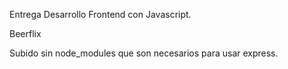 Entrega Desarrollo Frontend con Javascript.

Beerflix

Subido sin node_modules que son necesarios para usar express.
